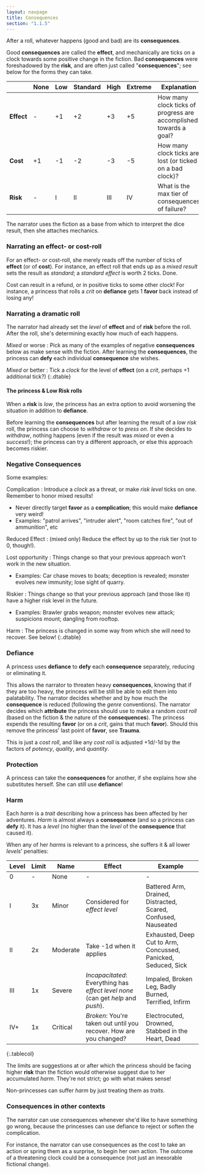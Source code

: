 ```yaml
---
layout: navpage
title: Consequences
section: "1.1.5"
---
```


After a roll, whatever happens (good and bad) are its **consequences**.

Good **consequences** are called the **effect**, and mechanically are ticks on a clock towards some positive change in the fiction.
Bad **consequences** were foreshadowed by the **risk**, and are often just called "**consequences**"; see below for the forms they can take.

|         | None | Low | Standard | High | Extreme | Explanation |
|---------|------|-----|----------|------|---------|-------------|
| **Effect** | - | +1 | +2      | +3   | +5    | How many clock ticks of progress are accomplished towards a goal? |
| **Cost** | +1  | -1 | -2      | -3   | -5    | How many clock ticks are lost (or ticked on a bad clock)? |
| **Risk** | -   | I  | II      | III  | IV    | What is the max tier of consequences of failure? |

The narrator uses the fiction as a base from which to interpret the dice result, then she attaches mechanics.

### Narrating an effect- or cost-roll

For an effect- or cost-roll, she merely reads off the number of ticks of **effect** (or of **cost**).
For instance, an effect roll that ends up as a _mixed result_ sets the result as _standard_; a _standard effect_ is worth 2 ticks. Done.

Cost can result in a refund, or in positive ticks to some other clock!
For instance, a princess that rolls a _crit_ on **defiance** gets 1 **favor** back instead of losing any!

### Narrating a dramatic roll

The narrator had already set the _level_ of **effect** and of **risk** before the roll.
After the roll, she's determining exactly how much of each happens.

_Mixed_ or worse
: Pick as many of the examples of negative **consequences** below as make sense with the fiction.
  After learning the **consequences**, the princess can **defy** each individual **consequence** she wishes.

_Mixed_ or better
: Tick a _clock_ for the level of **effect** (on a _crit_, perhaps +1 additional tick?)
{:.dtable}



#### The princess & Low Risk rolls

When a **risk** is _low_, the princess has an extra option to avoid worsening the situation in addition to **defiance**.

Before learning the **consequences** but after learning the result of a _low risk_ roll, the princess can choose to _withdraw_ or to _press on_.
If she decides to _withdraw_, nothing happens (even if the result was _mixed_ or even a _success_!); the princess can try a different approach, or else this approach becomes riskier.

### Negative Consequences

Some examples:

Complication
: Introduce a _clock_ as a threat, or make _risk level_ ticks on one. Remember to honor mixed results!
  * Never directly target **favor** as a **complication**; this would make **defiance** very weird!
  * Examples: "patrol arrives", "intruder alert", "room catches fire", "out of ammunition", etc

Reduced Effect
: (mixed only) Reduce the effect by up to the risk tier (not to 0, though!).

Lost opportunity
: Things change so that your previous approach won't work in the new situation.
  * Examples: Car chase moves to boats; deception is revealed; monster evolves new immunity; lose sight of quarry.

Riskier
: Things change so that your previous approach (and those like it) have a higher risk level in the future.
  * Examples: Brawler grabs weapon; monster evolves new attack; suspicions mount; dangling from rooftop.

Harm
: The princess is changed in some way from which she will need to recover. See below!
{:.dtable}



### Defiance

A princess uses **defiance** to **defy** each **consequence** separately, reducing or eliminating it.

This allows the narrator to threaten heavy **consequences**, knowing that if they are too heavy, the princess will be still be able to edit them into palatability.
The narrator decides whether and by how much the **consequence** is reduced (following the _genre_ conventions).
The narrator decides which **attribute** the princess should use to make a random _cost roll_ (based on the fiction & the nature of the **consequences**).
The princess expends the resulting **favor** (or on a _crit_, gains that much **favor**).
Should this remove the princess' last point of **favor**, see **Trauma**.

This is just a _cost roll_, and like any _cost roll_ is adjusted +1d/-1d by the factors of _potency_, _quality_, and _quantity_.

### Protection

A princess can take the **consequences** for another, if she explains how she substitutes herself.
She can still use **defiance**!

### Harm

Each _harm_ is a _trait_ describing how a princess has been affected by her adventures.
_Harm_ is almost always a **consequence** (and so a princess can **defy** it).
It has a _level_ (no higher than the _level_ of the **consequence** that caused it).

When any of her _harms_ is relevant to a princess, she suffers it & all lower _levels_' penalties:

| Level | Limit | Name | Effect | Example |
|------|-------|------|--------|---------|
| 0    | -     | None | -      | -       |
| I    | 3x    | Minor | Considered for _effect level_ | Battered Arm, Drained, Distracted, Scared, Confused, Nauseated |
| II   | 2x    | Moderate | Take -1d when it applies | Exhausted, Deep Cut to Arm, Concussed, Panicked, Seduced, Sick |
| III  | 1x    | Severe | _Incapacitated_: Everything has _effect level none_ (can get _help_ and _push_). | Impaled, Broken Leg, Badly Burned, Terrified, Infirm |
| IV+  | 1x    | Critical | _Broken_: You're taken out until you recover. How are you changed? | Electrocuted, Drowned, Stabbed in the Heart, Dead |
{:.tablecol}

The limits are suggestions at or after which the princess should be facing higher **risk** than the fiction would otherwise suggest due to her accumulated _harm_. They're not strict; go with what makes sense!

Non-princesses can suffer _harm_ by just treating them as _traits_.


### Consequences in other contexts

The narrator can use consequences whenever she'd like to have something go wrong, because the princesses can use defiance to reject or soften the complication.

For instance, the narrator can use consequences as the cost to take an action or spring them as a surprise, to begin her own action.
The outcome of a threatening clock could be a consequence (not just an inexorable fictional change).
